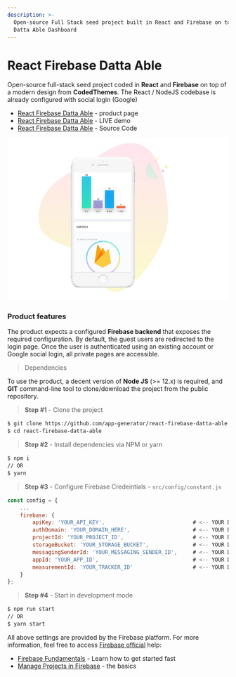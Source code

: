 ```yaml
---
description: >-
  Open-source Full Stack seed project built in React and Firebase on top of
  Datta Able Dashboard
---
```


# React Firebase Datta Able

Open-source full-stack seed project coded in **React** and **Firebase** on top of a modern design from **CodedThemes**. The React / NodeJS codebase is already configured with social login \(Google\)

* [React Firebase Datta Able](https://appseed.us/product/react-firebase-datta-able) - product page
* [React Firebase Datta Able](https://react-firebase-datta-able.appseed-srv1.com/) - LIVE demo
* [React Firebase Datta Able](https://github.com/app-generator/react-firebase-datta-able) - Source Code

![React Firebase  - Datta Able \(free version\)](../../.gitbook/assets/react-firebase-datta-app-view.jpg)

### Product features

The product expects a configured **Firebase backend** that exposes the required configuration. By default, the guest users are redirected to the login page. Once the user is authenticated using an existing account or Google social login, all private pages are accessible.

> Dependencies

To use the product, a decent version of **Node JS** \(&gt;= 12.x\) is required, and **GIT** command-line tool to clone/download the project from the public repository.

> **Step \#1** - Clone the project

```bash
$ git clone https://github.com/app-generator/react-firebase-datta-able.git
$ cd react-firebase-datta-able
```

> **Step \#2** - Install dependencies via NPM or yarn

```bash
$ npm i
// OR
$ yarn 
```

> **Step \#3** - Configure Firebase Credeintials - `src/config/constant.js`

```javascript
const config = {
    ...
    firebase: {                                               
        apiKey: 'YOUR_API_KEY',                            # <-- YOUR DATA HERE
        authDomain: 'YOUR_DOMAIN_HERE',                    # <-- YOUR DATA HERE 
        projectId: 'YOUR_PROJECT_ID',                      # <-- YOUR DATA HERE
        storageBucket: 'YOUR_STORAGE_BUCKET',              # <-- YOUR DATA HERE
        messagingSenderId: 'YOUR_MESSAGING_SENDER_ID',     # <-- YOUR DATA HERE
        appId: 'YOUR_APP_ID',                              # <-- YOUR DATA HERE
        measurementId: 'YOUR_TRACKER_ID'                   # <-- YOUR DATA HERE
    }
};
```

> **Step \#4** - Start in development mode

```bash
$ npm run start 
// OR
$ yarn start 
```

All above settings are provided by the Firebase platform. For more information, feel free to access [Firebase official](https://firebase.google.com/docs) help:

* [Firebase Fundamentals](https://firebase.google.com/docs/guides) - Learn how to get started fast
* [Manage Projects in Firebase](https://firebase.google.com/docs/projects/learn-more) - the basics 

